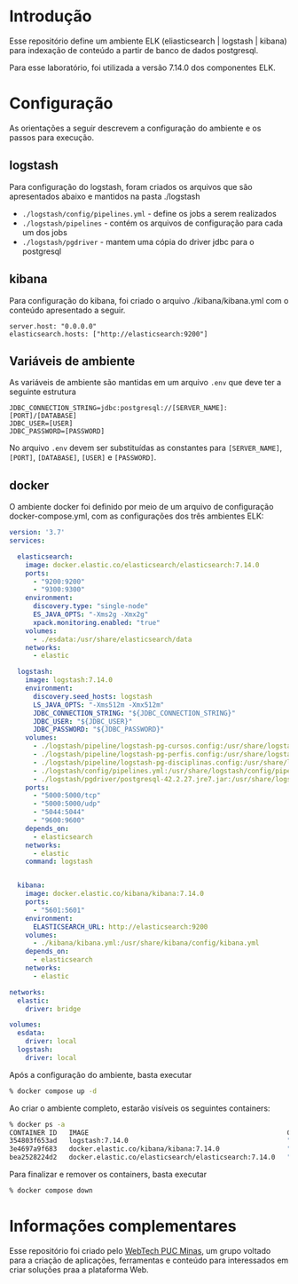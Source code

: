 # Introdução

Esse repositório define um ambiente ELK (eliasticsearch | logstash | kibana) para indexação de conteúdo a partir de banco de dados postgresql. 

Para esse laboratório, foi utilizada a versão 7.14.0 dos componentes ELK.

# Configuração

As orientações a seguir descrevem a configuração do ambiente e os passos para execução.

## logstash

Para configuração do logstash, foram criados os arquivos que são apresentados abaixo e mantidos na pasta ./logstash

* `./logstash/config/pipelines.yml` - define os jobs a serem realizados
* `./logstash/pipelines` - contém os arquivos de configuração para cada um dos jobs
* `./logstash/pgdriver` - mantem uma cópia do driver jdbc para o postgresql

## kibana

Para configuração do kibana, foi criado o arquivo ./kibana/kibana.yml com o conteúdo apresentado a seguir.

```properties
server.host: "0.0.0.0"
elasticsearch.hosts: ["http://elasticsearch:9200"]
```

## Variáveis de ambiente

As variáveis de ambiente são mantidas em um arquivo `.env` que deve ter a seguinte estrutura

```properties
JDBC_CONNECTION_STRING=jdbc:postgresql://[SERVER_NAME]:[PORT]/[DATABASE]
JDBC_USER=[USER]
JDBC_PASSWORD=[PASSWORD]
```

No arquivo `.env` devem ser substituídas as constantes para `[SERVER_NAME]`, `[PORT]`, `[DATABASE]`, `[USER]` e `[PASSWORD]`.

## docker

O ambiente docker foi definido por meio de um arquivo de configuração docker-compose.yml, com as configurações dos três ambientes ELK:

```yaml
version: '3.7'
services:

  elasticsearch:
    image: docker.elastic.co/elasticsearch/elasticsearch:7.14.0
    ports:
      - "9200:9200"
      - "9300:9300"
    environment:
      discovery.type: "single-node"
      ES_JAVA_OPTS: "-Xms2g -Xmx2g"
      xpack.monitoring.enabled: "true"
    volumes:
      - ./esdata:/usr/share/elasticsearch/data
    networks:
      - elastic

  logstash:
    image: logstash:7.14.0
    environment:
      discovery.seed_hosts: logstash
      LS_JAVA_OPTS: "-Xms512m -Xmx512m"
      JDBC_CONNECTION_STRING: "${JDBC_CONNECTION_STRING}"
      JDBC_USER: "${JDBC_USER}"
      JDBC_PASSWORD: "${JDBC_PASSWORD}"
    volumes:
      - ./logstash/pipeline/logstash-pg-cursos.config:/usr/share/logstash/pipeline/logstash-pg-cursos.config
      - ./logstash/pipeline/logstash-pg-perfis.config:/usr/share/logstash/pipeline/logstash-pg-perfis.config
      - ./logstash/pipeline/logstash-pg-disciplinas.config:/usr/share/logstash/pipeline/logstash-pg-disciplinas.config
      - ./logstash/config/pipelines.yml:/usr/share/logstash/config/pipelines.yml
      - ./logstash/pgdriver/postgresql-42.2.27.jre7.jar:/usr/share/logstash/pgdriver/postgresql-42.2.27.jre7.jar
    ports:
      - "5000:5000/tcp"
      - "5000:5000/udp"
      - "5044:5044"
      - "9600:9600"
    depends_on:
      - elasticsearch
    networks:
      - elastic
    command: logstash


  kibana:
    image: docker.elastic.co/kibana/kibana:7.14.0
    ports:
      - "5601:5601"
    environment:
      ELASTICSEARCH_URL: http://elasticsearch:9200
    volumes:
      - ./kibana/kibana.yml:/usr/share/kibana/config/kibana.yml
    depends_on:
      - elasticsearch
    networks:
      - elastic

networks:
  elastic:
    driver: bridge

volumes:
  esdata:
    driver: local
  logstash:
    driver: local
```



Após a configuração do ambiente, basta executar

```bash
% docker compose up -d
```

Ao criar o ambiente completo, estarão visíveis os seguintes containers:

```bash
% docker ps -a
CONTAINER ID   IMAGE                                                  COMMAND                  CREATED          STATUS                      PORTS                                                                                            NAMES
354803f653ad   logstash:7.14.0                                        "/usr/local/bin/dock…"   10 minutes ago   Up 10 minutes               0.0.0.0:5000->5000/tcp, 0.0.0.0:5044->5044/tcp, 0.0.0.0:9600->9600/tcp, 0.0.0.0:5000->5000/udp   siteelk-logstash-1
3e4697a9f683   docker.elastic.co/kibana/kibana:7.14.0                 "/bin/tini -- /usr/l…"   13 minutes ago   Up 13 minutes               0.0.0.0:5601->5601/tcp                                                                           siteelk-kibana-1
bea2528224d2   docker.elastic.co/elasticsearch/elasticsearch:7.14.0   "/bin/tini -- /usr/l…"   13 minutes ago   Up 13 minutes               0.0.0.0:9200->9200/tcp, 0.0.0.0:9300->9300/tcp                                                   siteelk-elasticsearch-1
```

Para finalizar e remover os containers, basta executar

```bash
% docker compose down
```


# Informações complementares

Esse repositório foi criado pelo [WebTech PUC Minas](https://github.com/webtech-pucminas), um grupo voltado para a criação de aplicações, ferramentas e conteúdo para interessados em criar soluções praa a plataforma Web.
